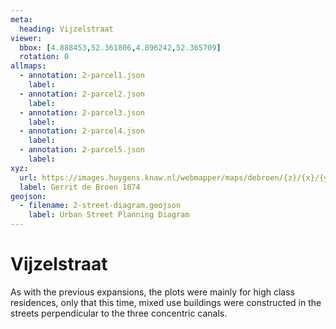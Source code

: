 ```yaml
---
meta:
  heading: Vijzelstraat
viewer:
  bbox: [4.888453,52.361806,4.896242,52.365709]
  rotation: 0
allmaps:
  - annotation: 2-parcel1.json
    label:
  - annotation: 2-parcel2.json
    label: 
  - annotation: 2-parcel3.json
    label: 
  - annotation: 2-parcel4.json
    label: 
  - annotation: 2-parcel5.json
    label:
xyz:
  url: https://images.huygens.knaw.nl/webmapper/maps/debroen/{z}/{x}/{y}.png
  label: Gerrit de Broen 1874
geojson: 
  - filename: 2-street-diagram.geojson
    label: Urban Street Planning Diagram
---
```

# Vijzelstraat
As with the previous expansions, the plots were mainly for high class residences, only that this time, mixed use buildings were constructed in the streets perpendícular to the three concentric canals. 


